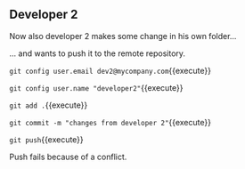 ## Developer 2

Now also developer 2 makes some change in his own folder...

... and wants to push it to the remote repository.

`git config user.email dev2@mycompany.com`{{execute}}

`git config user.name "developer2"`{{execute}}

`git add .`{{execute}}

`git commit -m "changes from developer 2"`{{execute}}

`git push`{{execute}}

Push fails because of a conflict. 
